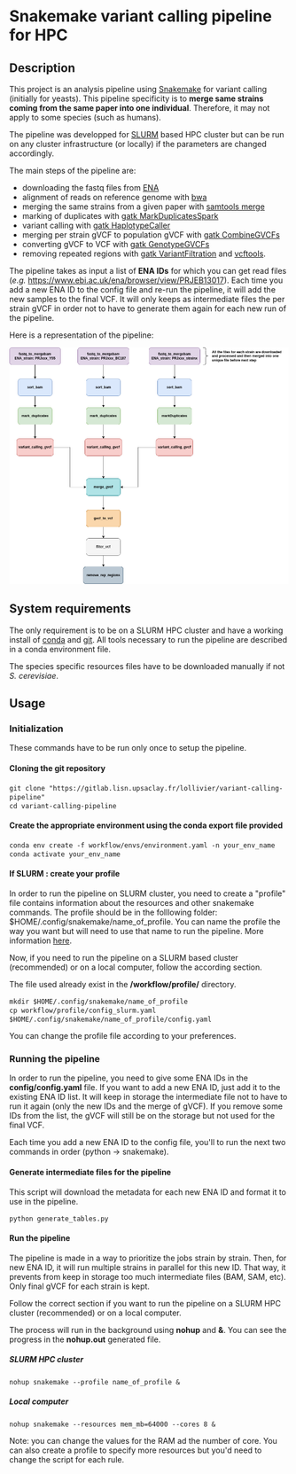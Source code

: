Snakemake variant calling pipeline for HPC
======================

## Description

This project is an analysis pipeline using [Snakemake](https://snakemake.readthedocs.io/en/stable/) for variant calling (initially for yeasts).
This pipeline  specificity is to **merge same strains coming from the same paper into one individual**. Therefore, it may not apply to some species (such as humans). 

The pipeline was developped for [SLURM](https://slurm.schedmd.com/documentation.html) based HPC cluster but can be run on any cluster infrastructure (or locally) if the parameters are changed accordingly. 

The main steps of the pipeline are:
- downloading the fastq files from [ENA](https://www.ebi.ac.uk/ena/browser/home)
- alignment of reads on reference genome with [bwa](http://bio-bwa.sourceforge.net/)
- merging the same strains from a given paper with [samtools merge](https://www.htslib.org/doc/samtools-merge.html)
- marking of duplicates with [gatk MarkDuplicatesSpark](https://gatk.broadinstitute.org/hc/en-us/articles/360037224932-MarkDuplicatesSpark)
- variant calling with [gatk HaplotypeCaller](https://gatk.broadinstitute.org/hc/en-us/articles/360037225632-HaplotypeCaller)
- merging per strain gVCF to population gVCF with [gatk CombineGVCFs](https://gatk.broadinstitute.org/hc/en-us/articles/360037053272-CombineGVCFs)
- converting gVCF to VCF with [gatk GenotypeGVCFs](https://gatk.broadinstitute.org/hc/en-us/articles/360037057852-GenotypeGVCFs)
- removing repeated regions with [gatk VariantFiltration](https://gatk.broadinstitute.org/hc/en-us/articles/360037434691-VariantFiltration) and [vcftools](https://vcftools.github.io/index.html).

The pipeline takes as input a list of **ENA IDs** for which you can get read files (*e.g.* https://www.ebi.ac.uk/ena/browser/view/PRJEB13017). Each time you add a new ENA ID to the config file and re-run the pipeline, it will add the new samples to the final VCF. It will only keeps as intermediate files the per strain gVCF in order not to have to generate them again for each new run of the pipeline. 

Here is a representation of the pipeline:    
  
![Logo](/plot_readme/DAG_pipeline.png)

  
## System requirements

The only requirement is to be on a SLURM HPC cluster and have a working install of [conda](https://www.anaconda.com/download/#linux) and [git](https://git-scm.com/downloads).
All tools necessary to run the pipeline are described in a conda environment file.  

The species specific resources files have to be downloaded manually if not *S. cerevisiae*. 

## Usage 
### Initialization
These commands have to be run only once to setup the pipeline.

#### Cloning the git repository
```
git clone "https://gitlab.lisn.upsaclay.fr/lollivier/variant-calling-pipeline"
cd variant-calling-pipeline
```

#### Create the appropriate environment using the conda export file provided
```
conda env create -f workflow/envs/environment.yaml -n your_env_name
conda activate your_env_name 
```

#### If SLURM : create your profile 

In order to run the pipeline on SLURM cluster, you need to create a "profile" file contains information about the resources and other snakemake commands. The profile should be in the folllowing folder: $HOME/.config/snakemake/name_of_profile. You can name the profile the way you want but will need to use that name to run the pipeline. More information [here](https://snakemake.readthedocs.io/en/stable/executing/cli.html#profiles).  

Now, if you need to run the pipeline on a SLURM based cluster (recommended) or on a local computer, follow the according section.

The file used already exist in the **/workflow/profile/** directory. 


```
mkdir $HOME/.config/snakemake/name_of_profile
cp workflow/profile/config_slurm.yaml $HOME/.config/snakemake/name_of_profile/config.yaml
```

You can change the profile file according to your preferences. 


### Running the pipeline

In order to run the pipeline, you need to give some ENA IDs in the **config/config.yaml** file. If you want to add a new ENA ID, just add it to the existing ENA ID list. It will keep in storage the intermediate file not to have to run it again (only the new IDs and the merge of gVCF). If you remove some IDs from the list, the gVCF will still be on the storage but not used for the final VCF. 

Each time you add a new ENA ID to the config file, you'll to run the next two commands in order (python -> snakemake).

#### Generate intermediate files for the pipeline

This script will download the metadata for each new ENA ID and format it to use in the pipeline.

```
python generate_tables.py
```

#### Run the pipeline

The pipeline is made in a way to prioritize the jobs strain by strain. Then, for new ENA ID, it will run multiple strains in parallel for this new ID. That way, it prevents from keep in storage too much intermediate files (BAM, SAM, etc). Only final gVCF for each strain is kept.   

Follow the correct section if you want to run the pipeline on a SLURM HPC cluster (recommended) or on a local computer.   

The process will run in the background using **nohup** and **&**. You can see the progress in the **nohup.out** generated file. 

##### SLURM HPC cluster 

```
nohup snakemake --profile name_of_profile &
```
##### Local computer

```
nohup snakemake --resources mem_mb=64000 --cores 8 &
```
Note: you can change the values for the RAM ad the number of core. You can also create a profile to specify more resources but you'd need to change the script for each rule.

